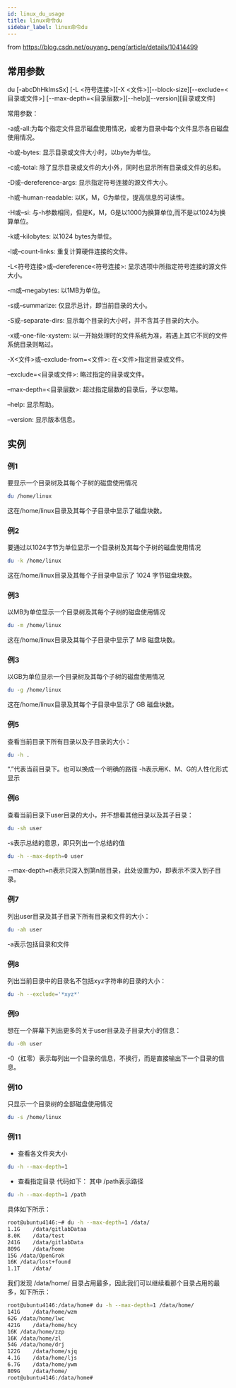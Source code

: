 ```yaml
---
id: linux_du_usage
title: linux命令du
sidebar_label: linux命令du
---
```


from https://blog.csdn.net/ouyang_peng/article/details/10414499

## 常用参数

du [-abcDhHklmsSx] [-L <符号连接>][-X <文件>][--block-size][--exclude=<目录或文件>] [--max-depth=<目录层数>][--help][--version][目录或文件]

常用参数：

-a或-all:为每个指定文件显示磁盘使用情况，或者为目录中每个文件显示各自磁盘使用情况。

-b或-bytes: 显示目录或文件大小时，以byte为单位。

-c或–total: 除了显示目录或文件的大小外，同时也显示所有目录或文件的总和。

-D或–dereference-args: 显示指定符号连接的源文件大小。

-h或–human-readable: 以K，M，G为单位，提高信息的可读性。

-H或–si: 与-h参数相同，但是K，M，G是以1000为换算单位,而不是以1024为换算单位。

-k或–kilobytes: 以1024 bytes为单位。

-l或–count-links: 重复计算硬件连接的文件。

-L<符号连接>或–dereference<符号连接>: 显示选项中所指定符号连接的源文件大小。

-m或–megabytes: 以1MB为单位。

-s或–summarize: 仅显示总计，即当前目录的大小。

-S或–separate-dirs: 显示每个目录的大小时，并不含其子目录的大小。

-x或–one-file-xystem: 以一开始处理时的文件系统为准，若遇上其它不同的文件系统目录则略过。

-X<文件>或–exclude-from=<文件>: 在<文件>指定目录或文件。

–exclude=<目录或文件>: 略过指定的目录或文件。

–max-depth=<目录层数>: 超过指定层数的目录后，予以忽略。

–help: 显示帮助。

–version: 显示版本信息。

## 实例

### 例1
要显示一个目录树及其每个子树的磁盘使用情况
```sh
du /home/linux
```
这在/home/linux目录及其每个子目录中显示了磁盘块数。

### 例2
要通过以1024字节为单位显示一个目录树及其每个子树的磁盘使用情况
```sh
du -k /home/linux
```
这在/home/linux目录及其每个子目录中显示了 1024 字节磁盘块数。

### 例3
以MB为单位显示一个目录树及其每个子树的磁盘使用情况
```sh
du -m /home/linux
```
这在/home/linux目录及其每个子目录中显示了 MB 磁盘块数。

### 例3
以GB为单位显示一个目录树及其每个子树的磁盘使用情况
```sh
du -g /home/linux
```
这在/home/linux目录及其每个子目录中显示了 GB 磁盘块数。

### 例5
查看当前目录下所有目录以及子目录的大小：
```sh
du -h .
```
“.”代表当前目录下。也可以换成一个明确的路径
-h表示用K、M、G的人性化形式显示

### 例6
查看当前目录下user目录的大小，并不想看其他目录以及其子目录：
```sh
du -sh user
```
-s表示总结的意思，即只列出一个总结的值
```sh
du -h --max-depth=0 user
```
--max-depth=n表示只深入到第n层目录，此处设置为0，即表示不深入到子目录。

### 例7
列出user目录及其子目录下所有目录和文件的大小：
```sh
du -ah user
```
-a表示包括目录和文件

### 例8
列出当前目录中的目录名不包括xyz字符串的目录的大小：
```sh
du -h --exclude='*xyz*'
```

### 例9
想在一个屏幕下列出更多的关于user目录及子目录大小的信息：
```sh
du -0h user
```
-0（杠零）表示每列出一个目录的信息，不换行，而是直接输出下一个目录的信息。

### 例10
只显示一个目录树的全部磁盘使用情况
```sh
du -s /home/linux
```

### 例11
- 查看各文件夹大小
```sh
du -h --max-depth=1
```

- 查看指定目录
代码如下：  其中 /path表示路径
```sh
du -h --max-depth=1 /path  
```
具体如下所示：
```sh
root@ubuntu4146:~# du -h --max-depth=1 /data/  
1.1G    /data/gitlabDataa  
8.0K    /data/test  
241G    /data/gitlabData  
809G    /data/home  
15G /data/OpenGrok  
16K /data/lost+found  
1.1T    /data/  
```

我们发现  /data/home/ 目录占用最多，因此我们可以继续看那个目录占用的最多，如下所示：
```sh
root@ubuntu4146:/data/home# du -h --max-depth=1 /data/home/  
141G    /data/home/wzm  
62G /data/home/lwc  
421G    /data/home/hcy  
16K /data/home/zzp  
16K /data/home/zl  
54G /data/home/drj  
122G    /data/home/sjq  
4.1G    /data/home/ljs  
6.7G    /data/home/ywm  
809G    /data/home/  
root@ubuntu4146:/data/home#   
```
